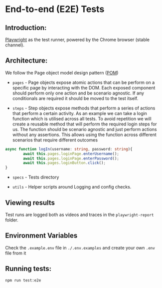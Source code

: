 
# End-to-end (E2E) Tests

## Introduction:
[Playwright](https://playwright.dev/) as the test runner, powered by the Chrome browser (stable channel).

## Architecture:
We follow the Page object model design pattern ([POM](https://playwright.dev/docs/pom))

- `pages` - Page objects expose atomic actions that can be perform on a specific page by interacting with the DOM. Each exposed component should perform only one action and be scenario agnostic. If any conditionals are required it should be moved to the test itself.

- `steps` - Step objects expose methods that perform a series of actions that perform a certain activity. As an example we can take a login function which is utilised across all tests. To avoid repetition we will create a reusable method that will perform the required login steps for us. The function should be scenario agnostic and just perform actions without any assertions. This allows using the function across different scenarios that require different outcomes

```typescript
async function logIn(username: string, password: string){
        await this.pages.loginPage.enterUsername();
        await this.pages.loginPage.enterPassword();
        await this.pages.loginButton.click();
}
```

- `specs` - Tests directory

- `utils` - Helper scripts around Logging and config checks.

## Viewing results

Test runs are logged both as videos and traces in the `playwright-report` folder.

## Environment Variables

Check the `.example.env` file in `./.env.examples` and create your own `.env` file from it

## Running tests:
`npm run test:e2e`
